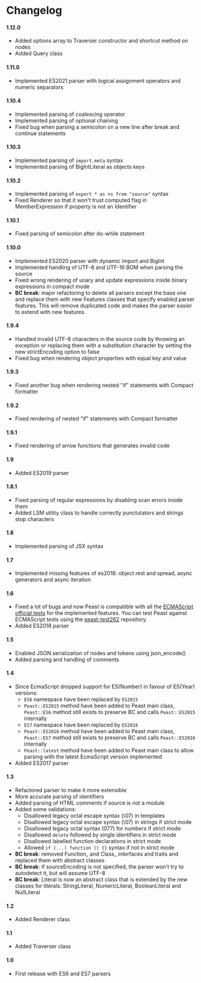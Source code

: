 Changelog
==========

#### 1.12.0
* Added options array to Traverser constructor and shortcut method on nodes
* Added Query class

#### 1.11.0
* Implemented ES2021 parser with logical assignment operators and numeric separators

#### 1.10.4
* Implemented parsing of coalescing operator
* Implemented parsing of optional chaining
* Fixed bug when parsing a semicolon on a new line after break and continue statements

#### 1.10.3
* Implemented parsing of `import.meta` syntax
* Implemented parsing of BigIntLiteral as objects keys

#### 1.10.2
* Implemented parsing of `export * as ns from "source"` syntax
* Fixed Renderer so that it won't trust computed flag in MemberExpression if property is not an Identifier

#### 1.10.1
* Fixed parsing of semicolon after do-while statement

#### 1.10.0
* Implemented ES2020 parser with dynamic import and BigInt
* Implemented handling of UTF-8 and UTF-16 BOM when parsing the source
* Fixed wrong rendering of unary and update expressions inside binary expressions in compact mode
* __BC break__: major refactoring to delete all parsers except the base one and replace them with new Features classes that specify enabled parser features. This will remove duplicated code and makes the parser easier to extend with new features.

#### 1.9.4
* Handled invalid UTF-8 characters in the source code by throwing an exception or replacing them with a substitution character by setting the new strictEncoding option to false
* Fixed bug when rendering object properties with equal key and value

#### 1.9.3
* Fixed another bug when rendering nested "if" statements with Compact formatter

#### 1.9.2
* Fixed rendering of nested "if" statements with Compact formatter

#### 1.9.1
* Fixed rendering of arrow functions that generates invalid code

#### 1.9
* Added ES2019 parser

#### 1.8.1
* Fixed parsing of regular expressions by disabling scan errors inside them
* Added LSM utility class to handle correctly punctutators and strings stop characters

#### 1.8
* Implemented parsing of JSX syntax

#### 1.7
* Implemented missing features of es2018: object rest and spread, async generators and async iteration

#### 1.6
* Fixed a lot of bugs and now Peast is compatible with all the [ECMAScript official tests](https://github.com/tc39/test262) for the implemented features. You can test Peast against ECMAScript tests using the [peast-test262](https://github.com/mck89/peast-test262) repository.
* Added ES2018 parser

#### 1.5
* Enabled JSON serialization of nodes and tokens using json_encode()
* Added parsing and handling of comments

#### 1.4
* Since EcmaScript dropped support for ES(Number) in favour of ES(Year) versions:
    * `ES6` namespace have been replaced by `ES2015`
    * `Peast::ES2015` method have been added to Peast main class, `Peast::ES6` method still exists to preserve BC and calls `Peast::ES2015` internally
    * `ES7` namespace have been replaced by `ES2016`
    * `Peast::ES2016` method have been added to Peast main class, `Peast::ES7` method still exists to preserve BC and calls `Peast::ES2016` internally
    * `Peast::latest` method have been added to Peast main class to allow parsing with the latest EcmaScript version implemented
* Added ES2017 parser

#### 1.3
* Refactored parser to make it more extensible
* More accurate parsing of identifiers
* Added parsing of HTML comments if source is not a module
* Added some validations:
    * Disallowed legacy octal escape syntax (\07) in templates
    * Disallowed legacy octal escape syntax (\07) in strings if strict mode
    * Disallowed legacy octal syntax (077) for numbers if strict mode
    * Disallowed `delete` followed by single identifiers in strict mode
    * Disallowed labelled function declarations in strict mode
    * Allowed `if (...) function () {}` syntax if not in strict mode
* __BC break__: removed Function_ and Class_ interfaces and traits and replaced them with abstract classes
* __BC break__: if sourceEncoding is not specified, the parser won't try to autodetect it, but will assume UTF-8
* __BC break__: Literal is now an abstract class that is extended by the new classes for literals: StringLiteral, NumericLiteral, BooleanLiteral and NullLiteral

#### 1.2
* Added Renderer class

#### 1.1
* Added Traverser class

#### 1.0
* First release with ES6 and ES7 parsers
